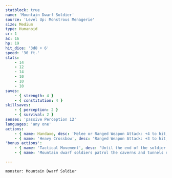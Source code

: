 ```yaml
---
statblock: true
name: 'Mountain Dwarf Soldier'
source: 'Level Up: Monstrous Menagerie'
size: Medium
type: Humanoid
cr: 1
ac: 16
hp: 19
hit_dice: '3d8 + 6'
speed: '30 ft.'
stats:
    - 14
    - 12
    - 14
    - 10
    - 10
    - 10
saves:
    - { strength: 4 }
    - { constitution: 4 }
skillsaves:
    - { perception: 2 }
    - { survival: 2 }
senses: 'passive Perception 12'
languages: 'any one'
actions:
    - { name: Handaxe, desc: 'Melee or Ranged Weapon Attack: +4 to hit, reach 5 ft. or range 20/60 ft., one target. Hit: 5 (1d6 + 2) slashing damage, or 9 (2d6 + 2) slashing damage if within 5 feet of an ally that is not incapacitated.' }
    - { name: 'Heavy Crossbow', desc: 'Ranged Weapon Attack: +3 to hit, range 100/400 ft., one target. Hit: 6 (1d10 + 1) piercing damage.' }
'bonus actions':
    - { name: 'Tactical Movement', desc: "Until the end of the soldier's turn, their Speed is halved and their movement doesn't provoke opportunity attacks." }
    - { name: 'Mountain dwarf soldiers patrol the caverns and tunnels near dwarf settlements', desc: '' }

---
```

```statblock
monster: Mountain Dwarf Soldier
```
